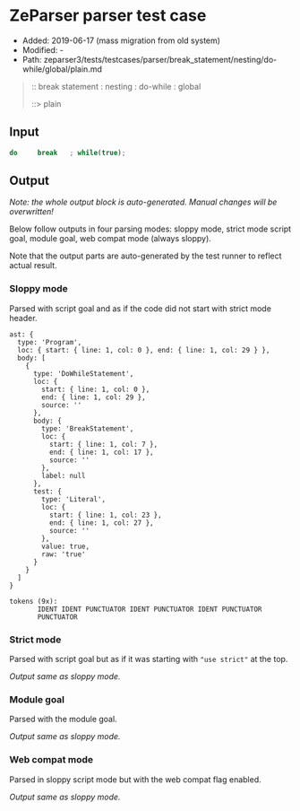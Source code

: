 # ZeParser parser test case

- Added: 2019-06-17 (mass migration from old system)
- Modified: -
- Path: zeparser3/tests/testcases/parser/break_statement/nesting/do-while/global/plain.md

> :: break statement : nesting : do-while : global
>
> ::> plain

## Input

`````js
do     break   ; while(true);
`````

## Output

_Note: the whole output block is auto-generated. Manual changes will be overwritten!_

Below follow outputs in four parsing modes: sloppy mode, strict mode script goal, module goal, web compat mode (always sloppy).

Note that the output parts are auto-generated by the test runner to reflect actual result.

### Sloppy mode

Parsed with script goal and as if the code did not start with strict mode header.

`````
ast: {
  type: 'Program',
  loc: { start: { line: 1, col: 0 }, end: { line: 1, col: 29 } },
  body: [
    {
      type: 'DoWhileStatement',
      loc: {
        start: { line: 1, col: 0 },
        end: { line: 1, col: 29 },
        source: ''
      },
      body: {
        type: 'BreakStatement',
        loc: {
          start: { line: 1, col: 7 },
          end: { line: 1, col: 17 },
          source: ''
        },
        label: null
      },
      test: {
        type: 'Literal',
        loc: {
          start: { line: 1, col: 23 },
          end: { line: 1, col: 27 },
          source: ''
        },
        value: true,
        raw: 'true'
      }
    }
  ]
}

tokens (9x):
       IDENT IDENT PUNCTUATOR IDENT PUNCTUATOR IDENT PUNCTUATOR
       PUNCTUATOR
`````

### Strict mode

Parsed with script goal but as if it was starting with `"use strict"` at the top.

_Output same as sloppy mode._

### Module goal

Parsed with the module goal.

_Output same as sloppy mode._

### Web compat mode

Parsed in sloppy script mode but with the web compat flag enabled.

_Output same as sloppy mode._
